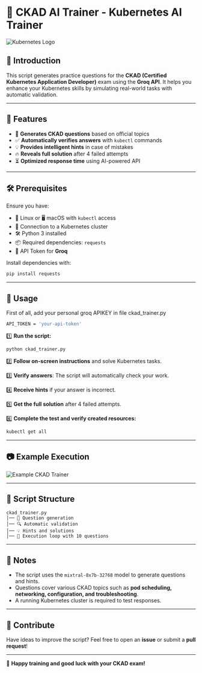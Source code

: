 # 🚀 CKAD AI Trainer - Kubernetes AI Trainer 

![Kubernetes Logo](https://upload.wikimedia.org/wikipedia/commons/3/39/Kubernetes_logo_without_workmark.svg)

## 📌 Introduction
This script generates practice questions for the **CKAD (Certified Kubernetes Application Developer)** exam using the **Groq API**. It helps you enhance your Kubernetes skills by simulating real-world tasks with automatic validation.

---

## 🎯 Features
- 📖 **Generates CKAD questions** based on official topics
- ✅ **Automatically verifies answers** with `kubectl` commands
- 💡 **Provides intelligent hints** in case of mistakes
- 🔥 **Reveals full solution** after 4 failed attempts
- ⏳ **Optimized response time** using AI-powered API

---

## 🛠️ Prerequisites

Ensure you have:
- 🐧 Linux or 🖥️ macOS with `kubectl` access
- 🔄 Connection to a Kubernetes cluster
- 🛠️ Python 3 installed
- 📦 Required dependencies: `requests`
- 🔑 API Token for **Groq**

Install dependencies with:
```bash
pip install requests
```

---

## 🚀 Usage

First of all, add your personal groq APIKEY in file ckad_trainer.py
```bash
API_TOKEN = 'your-api-token'
```



1️⃣ **Run the script:**
```bash
python ckad_trainer.py
```

2️⃣ **Follow on-screen instructions** and solve Kubernetes tasks.

3️⃣ **Verify answers**: The script will automatically check your work.

4️⃣ **Receive hints** if your answer is incorrect.

5️⃣ **Get the full solution** after 4 failed attempts.

6️⃣ **Complete the test and verify created resources:**
```bash
kubectl get all
```

---

## 📷 Example Execution

![Example CKAD Trainer](https://upload.wikimedia.org/wikipedia/commons/b/b8/Kubectl_output.png)

---

## 📂 Script Structure

```plaintext
ckad_trainer.py
│── 📌 Question generation
│── 🔍 Automatic validation
│── 💡 Hints and solutions
│── 🔄 Execution loop with 10 questions
```

---

## 📢 Notes
- The script uses the `mixtral-8x7b-32768` model to generate questions and hints.
- Questions cover various CKAD topics such as **pod scheduling, networking, configuration, and troubleshooting**.
- A running Kubernetes cluster is required to test responses.

---

## 🎉 Contribute
Have ideas to improve the script? Feel free to open an **issue** or submit a **pull request**!

---

🚀 **Happy training and good luck with your CKAD exam!**

